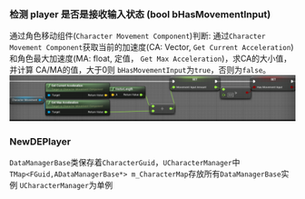 ### 检测 player 是否是接收输入状态 (bool bHasMovementInput)
通过角色移动组件(```Character Movement Component```)判断:
通过```Character Movement Component```获取当前的加速度(CA: Vector, ```Get Current Acceleration```)和角色最大加速度(MA: float, 定值， ```Get Max Acceleration```)，求CA的大小值，并计算 CA/MA的值，大于0则 ```bHasMovementInput```为```true```，否则为```false```。
![](./笔记img/ALS_0.png)

### NewDEPlayer

```DataManagerBase```类保存着```CharacterGuid```，```UCharacterManager```中```TMap<FGuid,ADataManagerBase*> m_CharacterMap```存放所有```DataManagerBase```实例
```UCharacterManager```为单例
